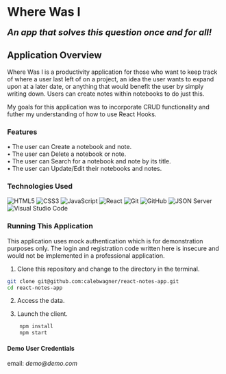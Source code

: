 # Where Was I

<b style="font-size: 20px;"><i>An app that solves this question once and for all!</i></b>

## Application Overview

Where Was I is a productivity application for those who want to keep track of where a user last left of on a project, an idea the user wants to expand upon at a later date, or anything that would benefit the user by simply writing down. Users can create notes within notebooks to do just this.

My goals for this application was to incorporate CRUD functionality and futher my understanding of how to use React Hooks.

### Features

<p>
• The user can Create a notebook and note.<br>
• The user can Delete  a notebook or note.<br>
• The user can Search for a notebook and note by its title.<br>
• The user can Update/Edit their notebooks and notes.<br>
</p>

### Technologies Used

![HTML5](https://img.shields.io/badge/html5%20-%23E34F26.svg?&style=for-the-badge&logo=html5&logoColor=white) ![CSS3](https://img.shields.io/badge/css3%20-%231572B6.svg?&style=for-the-badge&logo=css3&logoColor=white) ![JavaScript](https://img.shields.io/badge/javascript%20-%23323330.svg?&style=for-the-badge&logo=javascript&logoColor=%23F7DF1E) ![React](https://img.shields.io/badge/react%20-%2320232a.svg?&style=for-the-badge&logo=react&logoColor=%2361DAFB) ![Git](https://img.shields.io/badge/git%20-%23F05033.svg?&style=for-the-badge&logo=git&logoColor=white) ![GitHub](https://img.shields.io/badge/github%20-%23121011.svg?&style=for-the-badge&logo=github&logoColor=white) ![JSON Server](https://img.shields.io/badge/JSON_Server%20-%232a2e2a.svg?&style=for-the-badge&logo=JSON&logoColor=white) ![Visual Studio Code](https://img.shields.io/badge/VSCode%20-%23007ACC.svg?&style=for-the-badge&logo=visual-studio-code&logoColor=white)

### Running This Application

This application uses mock authentication which is for demonstration purposes only. The login and registration code written here is insecure and would not be implemented in a professional application.

1. Clone this repository and change to the directory in the terminal.

```sh
git clone git@github.com:calebwagner/react-notes-app.git
cd react-notes-app
```
2. Access the data.

<a href="#" alt="Where Was I App"></a>

3. Launch the client.

```sh
    npm install
    npm start
```

#### Demo User Credentials

<p>
email: <i>demo@demo.com</i>
<br>

